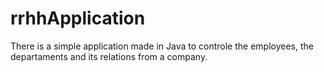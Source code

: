 # rrhhApplication
There is a simple application made in Java to controle the employees, the departaments and its relations from a company.

